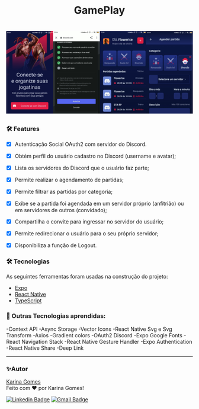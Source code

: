<h1 align="center">
    GamePlay
</h1>
<p align="center"💻Aplicativo desenvolvido durante semana NLW da [Rocketseat](https://rocketseat.com.br/) 🚀 para organizar os momento de diversão e jogar com os amigos. 
Possue funcionalidades de criar grupos para jogar e marcar partidas com autenticação do Discord.</p>

<h1 align="center">
  <img alt="moovie" title="#moovie" src="assets/print.jpeg" />
</h1>

### 🛠️ Features

- [x] Autenticação Social OAuth2 com servidor do Discord.
- [x] Obtém perfil do usuário cadastro no Discord (username e avatar);
- [x] Lista os servidores do Discord que o usuário faz parte;
- [x] Permite realizar o agendamento de partidas;
- [x] Permite filtrar as partidas por categoria;
- [x] Exibe se a partida foi agendada em um servidor próprio (anfitrião) ou em servidores de outros (convidado);
- [x] Compartilha o convite para ingressar no servidor do usuário;
- [x] Permite redirecionar o usuário para o seu próprio servidor;
- [x] Disponibiliza a função de Logout.

 
 ### 🛠 Tecnologias

As seguintes ferramentas foram usadas na construção do projeto:

- [Expo](https://expo.io/)
- [React Native](https://reactnative.dev/)
- [TypeScript](https://www.typescriptlang.org/)
 
 ### 🧠 Outras Tecnologias aprendidas:
 
 -Context API
 -Async Storage
 -Vector Icons
 -React Native Svg e Svg Transform
 -Axios
 -Gradient colors
 -OAuth2 Discord
 -Expo Google Fonts
 -React Navigation Stack
 -React Native Gesture Handler
 -Expo Authentication
 -React Native Share
 -Deep Link
 
 ---
 ### ✨Autor

[Karina Gomes](https://www.linkedin.com/in/karina-de-matos-gomes-a0a8121b2/)<br/>
Feito com ❤️ por Karina Gomes!

[![Linkedin Badge](https://img.shields.io/badge/-Karina-blue?style=flat-square&logo=Linkedin&logoColor=white&link=https://www.linkedin.com/in/karina-de-matos-gomes-a0a8121b2/)](https://www.linkedin.com/in/karina-de-matos-gomes-a0a8121b2/) 
[![Gmail Badge](https://img.shields.io/badge/-karinagomes70@gmail.com-c14438?style=flat-square&logo=Gmail&logoColor=white&link=mailto:karinagomes70@gmail.com)](mailto:karinagomes70@gmail.com)
